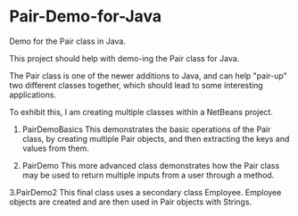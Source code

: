 # Pair-Demo-for-Java
Demo for the Pair class in Java.

This project should help with demo-ing the Pair class for Java.

The Pair class is one of the newer additions to Java, and can help "pair-up" 
two different classes together, which should lead to some interesting applications.

To exhibit this, I am creating multiple classes within a NetBeans project.

1. PairDemoBasics 
This demonstrates the basic operations of the Pair class, by creating multiple
Pair objects, and then extracting the keys and values from them.

2. PairDemo
This more advanced class demonstrates how the Pair class may be used to return
multiple inputs from a user through a method.

3.PairDemo2
This final class uses a secondary class Employee. Employee objects are created and
are then used in Pair objects with Strings.
